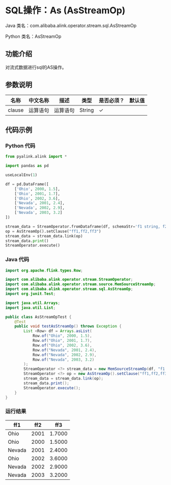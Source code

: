 # SQL操作：As (AsStreamOp)
Java 类名：com.alibaba.alink.operator.stream.sql.AsStreamOp

Python 类名：AsStreamOp


## 功能介绍
对流式数据进行sql的AS操作。

## 参数说明

| 名称 | 中文名称 | 描述 | 类型 | 是否必须？ | 默认值 |
| --- | --- | --- | --- | --- | --- |
| clause | 运算语句 | 运算语句 | String | ✓ |  |



## 代码示例
### Python 代码
```python
from pyalink.alink import *

import pandas as pd

useLocalEnv(1)

df = pd.DataFrame([
    ['Ohio', 2000, 1.5],
    ['Ohio', 2001, 1.7],
    ['Ohio', 2002, 3.6],
    ['Nevada', 2001, 2.4],
    ['Nevada', 2002, 2.9],
    ['Nevada', 2003, 3.2]
])

stream_data = StreamOperator.fromDataframe(df, schemaStr='f1 string, f2 bigint, f3 double')
op = AsStreamOp().setClause("ff1,ff2,ff3")
stream_data = stream_data.link(op)
stream_data.print()
StreamOperator.execute()
```

### Java 代码
```java
import org.apache.flink.types.Row;

import com.alibaba.alink.operator.stream.StreamOperator;
import com.alibaba.alink.operator.stream.source.MemSourceStreamOp;
import com.alibaba.alink.operator.stream.sql.AsStreamOp;
import org.junit.Test;

import java.util.Arrays;
import java.util.List;

public class AsStreamOpTest {
	@Test
	public void testAsStreamOp() throws Exception {
		List <Row> df = Arrays.asList(
			Row.of("Ohio", 2000, 1.5),
			Row.of("Ohio", 2001, 1.7),
			Row.of("Ohio", 2002, 3.6),
			Row.of("Nevada", 2001, 2.4),
			Row.of("Nevada", 2002, 2.9),
			Row.of("Nevada", 2003, 3.2)
		);
		StreamOperator <?> stream_data = new MemSourceStreamOp(df, "f1 string, f2 int, f3 double");
		StreamOperator <?> op = new AsStreamOp().setClause("ff1,ff2,ff3");
		stream_data = stream_data.link(op);
		stream_data.print();
		StreamOperator.execute();
	}
}
```

### 运行结果

ff1|ff2|ff3
---|---|---
Ohio|2001|1.7000
Ohio|2000|1.5000
Nevada|2001|2.4000
Ohio|2002|3.6000
Nevada|2002|2.9000
Nevada|2003|3.2000
